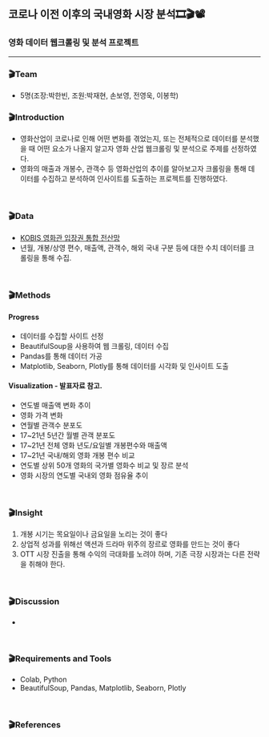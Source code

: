 ## 코로나 이전 이후의 국내영화 시장 분석🎞🎬📽

### 영화 데이터 웹크롤링 및 분석 프로젝트

-------------

### 🎬Team
- 5명(조장:박한빈, 조원:박재현, 손보영, 전영욱, 이봉학)


### 🎬Introduction
- 영화산업이 코로나로 인해 어떤 변화를 겪었는지, 또는 전체적으로 데이터를 분석했을 때 어떤 요소가 나올지 알고자 영화 산업 웹크롤링 및 분석으로 주제를 선정하였다.
- 영화의 매출과 개봉수, 관객수 등 영화산업의 추이를 알아보고자 크롤링을 통해 데이터를 수집하고 분석하여 인사이트를 도출하는 프로젝트를 진행하였다.


<br/>

### 🎬Data
- [KOBIS 영화관 입장권 통합 전산망](https://www.kobis.or.kr/kobis/business/stat/them/findMonthlyTotalList.do) 
- 년월, 개봉/상영 편수, 매출액, 관객수, 해외 국내 구분 등에 대한 수치 데이터를 크롤링을 통해 수집.

<br/>

### 🎬Methods

#### Progress
- 데이터를 수집할 사이트 선정 
- BeautifulSoup을 사용하여 웹 크롤링, 데이터 수집
- Pandas를 통해 데이터 가공
- Matplotlib, Seaborn, Plotly를 통해 데이터를 시각화 및 인사이트 도출

#### Visualization - 발표자료 참고.
- 연도별 매출액 변화 추이
- 영화 가격 변화
- 연월별 관객수 분포도
- 17~21년 5년간 월별 관객 분포도
- 17~21년 전체 영화 년도/요일별 개봉편수와 매출액
- 17~21년 국내/해외 영화 개봉 편수 비교
- 연도별 상위 50개 영화의 국가별 영화수 비교 및 장르 분석
- 영화 시장의 연도별 국내외 영화 점유율 추이

<br/>


### 🎬Insight
1. 개봉 시기는 목요일이나 금요일을 노리는 것이 좋다
2. 상업적 성과를 위해선 액션과 드라마 위주의 장르로 영화를 만드는 것이 좋다
3. OTT 시장 진출을 통해 수익의 극대화를 노려야 하며, 기존 극장 시장과는 다른 전략을 취해야 한다.


<br/>


### 🎬Discussion
- 

<br/>

### 🎬Requirements and Tools
- Colab, Python 
- BeautifulSoup, Pandas, Matplotlib, Seaborn, Plotly

<br/>

### 🎬References





<!--
연도별 매출액 변화 추이<br/> 
<img src = 'https://user-images.githubusercontent.com/103362361/197702554-eceb496e-6b39-4f41-bad3-f95e44538807.png' width = 40%, height = 40%>

영화 가격 변화<br/>
<img src = 'https://user-images.githubusercontent.com/103362361/197703188-d96108c6-4251-40d2-9e2e-e2e4d7958c47.png' width = 300, height = 200>

연월별 관객수 분포도
<img src = '' width = 40%, height = 40%>

-->
